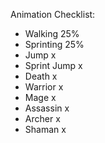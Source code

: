 Animation Checklist:
 - Walking 25%
 - Sprinting 25%
 - Jump x
 - Sprint Jump x
 - Death x
 - Warrior x
 - Mage x
 - Assassin x
 - Archer x
 - Shaman x
